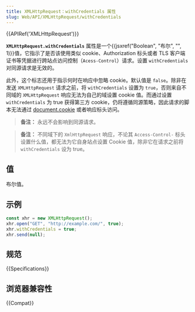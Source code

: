 ```yaml
---
title: XMLHttpRequest：withCredentials 属性
slug: Web/API/XMLHttpRequest/withCredentials
---
```


{{APIRef('XMLHttpRequest')}}

**`XMLHttpRequest.withCredentials`** 属性是一个{{jsxref("Boolean", "布尔", "", 1)}}值，它指示了是否该使用类似 cookie、Authorization 标头或者 TLS 客户端证书等凭据进行跨站点访问控制（`Acess-Control`）请求。设置 `withCredentials` 对同源请求是无效的。

此外，这个标志还用于指示何时在响应中忽略 cookie。默认值是 `false`。除非在发送 `XMLHttpRequest` 请求之前，将 `withCredentials` 设置为 `true`，否则来自不同域的 `XMLHttpRequest` 响应无法为自己的域设置 cookie 值。而通过设置 `withCredentials` 为 true 获得第三方 cookie，仍将遵循同源策略，因此请求的脚本无法通过 [document.cookie](/zh-CN/docs/Web/API/Document/cookie) 或者响应标头访问。

> **备注：** 永远不会影响到同源请求。

> **备注：** 不同域下的 `XmlHttpRequest` 响应，不论其 `Access-Control-` 标头设置什么值，都无法为它自身站点设置 Cookie 值，除非它在请求之前将 `withCredentials` 设为 true。

## 值

布尔值。

## 示例

```js
const xhr = new XMLHttpRequest();
xhr.open("GET", "http://example.com/", true);
xhr.withCredentials = true;
xhr.send(null);
```

## 规范

{{Specifications}}

## 浏览器兼容性

{{Compat}}
